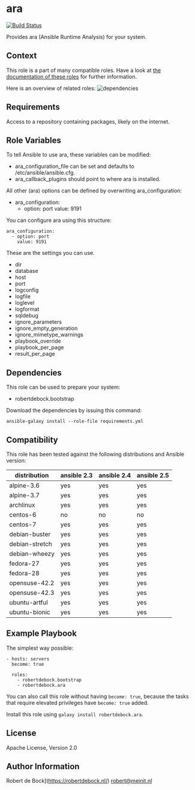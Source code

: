 ara
=========

[![Build Status](https://travis-ci.org/robertdebock/ansible-role-ara.svg?branch=master)](https://travis-ci.org/robertdebock/ansible-role-ara)

Provides ara (Ansible Runtime Analysis) for your system.

Context
-------
This role is a part of many compatible roles. Have a look at [the documentation of these roles](https://robertdebock.nl/) for further information.

Here is an overview of related roles:
![dependencies](https://raw.githubusercontent.com/robertdebock/robertdebock.github.io/artifacts/ara.png "Dependency")

Requirements
------------

Access to a repository containing packages, likely on the internet.

Role Variables
--------------

To tell Ansible to use ara, these variables can be modified:
- ara_configuration_file can be set and defaults to /etc/ansible/ansible.cfg.
- ara_callback_plugins should point to where ara is installed.

All other (ara) options can be defined by overwriting ara_configuration:
- ara_configuration:
  - option: port
    value: 9191

You can configure ara using this structure:
```
ara_configuration:
  - option: port
    value: 9191
```

These are the settings you can use.

- dir
- database
- host
- port
- logconfig
- logfile
- loglevel
- logformat
- sqldebug
- ignore_parameters
- ignore_empty_generation
- ignore_mimetype_warnings
- playbook_override
- playbook_per_page
- result_per_page

Dependencies
------------

This role can be used to prepare your system:

- robertdebock.bootstrap

Download the dependencies by issuing this command:
```
ansible-galaxy install --role-file requirements.yml
```

Compatibility
-------------

This role has been tested against the following distributions and Ansible version:

|distribution|ansible 2.3|ansible 2.4|ansible 2.5|
|------------|-----------|-----------|-----------|
|alpine-3.6|yes|yes|yes|
|alpine-3.7|yes|yes|yes|
|archlinux|yes|yes|yes|
|centos-6|no|no|no|
|centos-7|yes|yes|yes|
|debian-buster|yes|yes|yes|
|debian-stretch|yes|yes|yes|
|debian-wheezy|yes|yes|yes|
|fedora-27|yes|yes|yes|
|fedora-28|yes|yes|yes|
|opensuse-42.2|yes|yes|yes|
|opensuse-42.3|yes|yes|yes|
|ubuntu-artful|yes|yes|yes|
|ubuntu-bionic|yes|yes|yes|

Example Playbook
----------------

The simplest way possible:
```
- hosts: servers
  become: true

  roles:
    - robertdebock.bootstrap
    - robertdebock.ara
```

You can also call this role without having `become: true`, because the tasks that require elevated privileges have `become: true` added.

Install this role using `galaxy install robertdebock.ara`.

License
-------

Apache License, Version 2.0

Author Information
------------------

Robert de Bock](https://robertdebock.nl/) <robert@meinit.nl>

